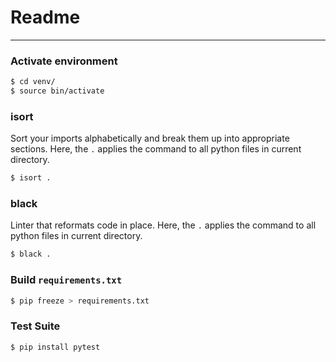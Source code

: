 # Readme

---

### Activate environment

``` bash
$ cd venv/
$ source bin/activate
```

### isort
Sort your imports alphabetically and break them up into appropriate sections.
Here, the `.` applies the command to all python files in current directory.

``` bash
$ isort .
```

### black
Linter that reformats code in place.
Here, the `.` applies the command to all python files in current directory.

``` bash
$ black .
```

### Build `requirements.txt`

``` bash
$ pip freeze > requirements.txt
```
### Test Suite
``` bash
$ pip install pytest
```

